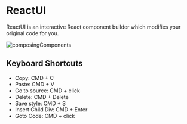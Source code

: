 # ReactUI

ReactUI is an interactive React component builder which modifies your original code for you.

![composingComponents](docs/images/composingComponents.gif)

## Keyboard Shortcuts

- Copy: CMD + C
- Paste: CMD + V
- Go to source: CMD + click
- Delete: CMD + Delete
- Save style: CMD + S
- Insert Child Div: CMD + Enter
- Goto Code: CMD + click
